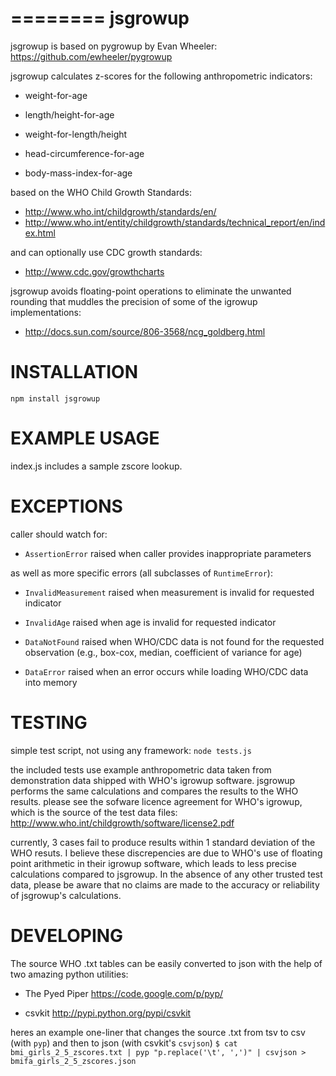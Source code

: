 ========
jsgrowup
========

jsgrowup is based on pygrowup by Evan Wheeler:
https://github.com/ewheeler/pygrowup

jsgrowup calculates z-scores for the following anthropometric indicators:

* weight-for-age

* length/height-for-age

* weight-for-length/height

* head-circumference-for-age

* body-mass-index-for-age

based on the WHO Child Growth Standards:
* http://www.who.int/childgrowth/standards/en/
* http://www.who.int/entity/childgrowth/standards/technical_report/en/index.html

and can optionally use CDC growth standards:
* http://www.cdc.gov/growthcharts

jsgrowup avoids floating-point operations to eliminate the unwanted rounding
that muddles the precision of some of the igrowup implementations:
* http://docs.sun.com/source/806-3568/ncg_goldberg.html


INSTALLATION
============
`npm install jsgrowup`


EXAMPLE USAGE
=============

index.js includes a sample zscore lookup.


EXCEPTIONS
==========

caller should watch for:

* `AssertionError` raised when caller provides inappropriate parameters

as well as more specific errors (all subclasses of `RuntimeError`):

* `InvalidMeasurement` raised when measurement is invalid for requested indicator

* `InvalidAge` raised when age is invalid for requested indicator

* `DataNotFound` raised when WHO/CDC data is not found for the requested observation (e.g., box-cox, median, coefficient of variance for age)

* `DataError` raised when an error occurs while loading WHO/CDC data into memory


TESTING
=======

simple test script, not using any framework:
`node tests.js`

the included tests use example anthropometric data taken from
demonstration data shipped with WHO's igrowup software.
jsgrowup performs the same calculations and compares the results
to the WHO results.
please see the sofware licence agreement for WHO's igrowup, which
is the source of the test data files:
http://www.who.int/childgrowth/software/license2.pdf

currently, 3 cases fail to produce results within 1 standard deviation
of the WHO resuts. I believe these discrepencies are due to WHO's use
of floating point arithmetic in their igrowup software, which leads to less
precise calculations compared to jsgrowup. In the absence of any other
trusted test data, please be aware that no claims are made to the
accuracy or reliability of jsgrowup's calculations.


DEVELOPING
==========

The source WHO .txt tables can be easily converted to json with the help of
two amazing python utilities:

* The Pyed Piper https://code.google.com/p/pyp/

* csvkit http://pypi.python.org/pypi/csvkit

heres an example one-liner that changes the source .txt from tsv
to csv (with `pyp`) and then to json (with csvkit's `csvjson`)
`$ cat bmi_girls_2_5_zscores.txt | pyp "p.replace('\t', ',')" | csvjson > bmifa_girls_2_5_zscores.json`
